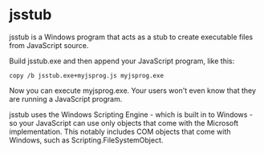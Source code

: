 # jsstub

jsstub is a Windows program that acts as a stub to create executable files 
from JavaScript source.

Build jsstub.exe and then append your JavaScript program, like this:

    copy /b jsstub.exe+myjsprog.js myjsprog.exe

Now you can execute myjsprog.exe. Your users won't even know that
they are running a JavaScript program.

jsstub uses the Windows Scripting Engine - which is built in to Windows -
so your JavaScript can use only objects that come with the Microsoft
implementation.  This notably includes COM objects that come with Windows,
such as Scripting.FileSystemObject.
